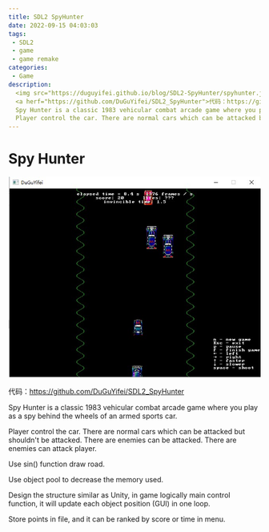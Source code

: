 ```yaml
---
title: SDL2 SpyHunter
date: 2022-09-15 04:03:03
tags:
 - SDL2
 - game
 - game remake
categories:
 - Game
description:
  <img src="https://duguyifei.github.io/blog/SDL2-SpyHunter/spyhunter.jpg">
  <a herf="https://github.com/DuGuYifei/SDL2_SpyHunter">代码：https://github.com/DuGuYifei/SDL2_SpyHunter</a><br />
  Spy Hunter is a classic 1983 vehicular combat arcade game where you play as a spy behind the wheels of an armed sports car. <br />
  Player control the car. There are normal cars which can be attacked but shouldn't be attacked. There are enemies can be attacked. There are enemies can attack player.
---
```


# Spy Hunter

![](SDL2-SpyHunter/spyhunter.jpg)

代码：https://github.com/DuGuYifei/SDL2_SpyHunter

Spy Hunter is a classic 1983 vehicular combat arcade game where you play as a spy behind the wheels of an armed sports car.

Player control the car. There are normal cars which can be attacked but shouldn't be attacked. There are enemies can be attacked. There are enemies can attack player.

Use sin() function draw road.

Use object pool to decrease the memory used.

Design the structure similar as Unity, in game logically main control function, it will update each object position (GUI) in one loop.

Store points in file, and it can be ranked by score or time in menu.